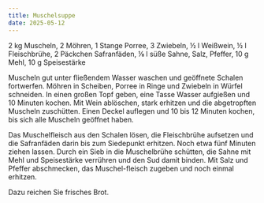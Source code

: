 ```yaml
---
title: Muschelsuppe
date: 2025-05-12
---
```


2 kg Muscheln, 2 Möhren, 1 Stange Porree, 3 Zwiebeln, ½ l Weißwein, ½ l Fleischbrühe, 2 Päckchen Safranfäden, ⅛ l süße Sahne, Salz, Pfeffer, 10 g Mehl, 10 g Speisestärke

Muscheln gut unter fließendem Wasser waschen und geöffnete Schalen fortwerfen. Möhren in Scheiben, Porree in Ringe und Zwiebeln in Würfel schneiden. In einen großen Topf geben, eine Tasse Wasser aufgießen und 10 Minuten kochen. Mit Wein ablöschen, stark erhitzen und die abgetropften Muscheln zuschütten. Einen Deckel auflegen und 10 bis 12 Minuten kochen, bis sich alle Muscheln geöffnet haben.

Das Muschelfleisch aus den Schalen lösen, die Fleischbrühe aufsetzen und die Safranfäden darin bis zum Siedepunkt erhitzen. Noch etwa fünf Minuten ziehen lassen. Durch ein Sieb in die Muschelbrühe schütten, die Sahne mit Mehl und Speisestärke verrühren und den Sud damit binden. Mit Salz und Pfeffer abschmecken, das Muschel-fleisch zugeben und noch einmal erhitzen.

Dazu reichen Sie frisches Brot.
